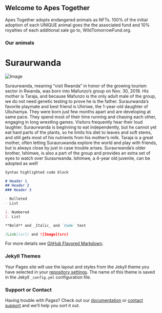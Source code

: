 ## Welcome to Apes Together

Apes Together adopts endangered animals as NFTs. 100% of the initial adoption of each UNIQUE animal goes the the associated fund and 10% royalties of each additional sale go to, WildTomorrowFund.org.



### Our animals



# Suraurwanda

![Image](https://i.imgur.com/p8ZAd5H.png)

Suraurwanda, meaning “visit Rwanda” in honor of the growing tourism sector in Rwanda, was born into Mafunzo’s group on Nov. 30, 2018. His mother is Taraja, and because Mafunzo is the only adult male of the group, we do not need genetic testing to prove he is the father.
Suraurwanda’s favorite playmate and best friend is Uhiriwe, the 1-year-old daughter of Ubuhamya. They were born just few months apart and are developing at same pace. They spend most of their time running and chasing each other, engaging in long wrestling games. Visitors frequently hear their loud laughter.
Suraurwanda is beginning to eat independently, but he cannot yet eat hard parts of the plants, so he limits his diet to leaves and soft stems, and still gets most of his nutrients from his mother’s milk. Taraja is a great mother, often letting Surauruwanda explore the world and play with friends, but is always close by just in case trouble arises.
Suraurwanda’s older brother, Ishimwe, is also a part of the group and provides an extra set of eyes to watch over Suraurwanda. Ishimwe, a 4-year old juvenile, can be adopted as well!

```markdown
Syntax highlighted code block

# Header 1
## Header 2
### Header 3

- Bulleted
- List

1. Numbered
2. List

**Bold** and _Italic_ and `Code` text

[Link](url) and ![Image](src)
```

For more details see [GitHub Flavored Markdown](https://guides.github.com/features/mastering-markdown/).

### Jekyll Themes

Your Pages site will use the layout and styles from the Jekyll theme you have selected in your [repository settings](https://github.com/ApesTogether/ApesTogether.Github.io/settings). The name of this theme is saved in the Jekyll `_config.yml` configuration file.

### Support or Contact

Having trouble with Pages? Check out our [documentation](https://docs.github.com/categories/github-pages-basics/) or [contact support](https://support.github.com/contact) and we’ll help you sort it out.
